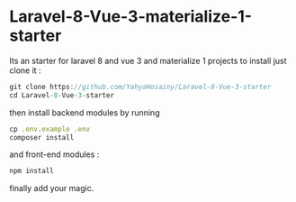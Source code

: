 # Laravel-8-Vue-3-materialize-1-starter

Its an starter for laravel 8 and vue 3 and materialize 1 projects
to install just clone it :

```js
git clone https://github.com/YahyaHosainy/Laravel-8-Vue-3-starter
cd Laravel-8-Vue-3-starter
```

then install backend modules by running 
```js
cp .env.example .env
composer install
```
and front-end modules :
```js
npm install
```

finally add your magic.